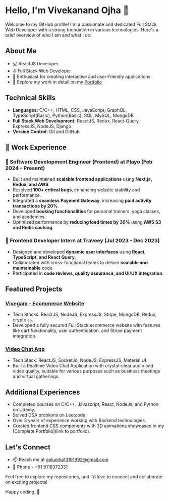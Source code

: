 # Hello, I'm Vivekanand Ojha 👋

Welcome to my GitHub profile! I'm a passionate and dedicated Full Stack Web Developer with a strong foundation in various technologies. Here's a brief overview of who I am and what I do:

## About Me
- 💻 ReactJS Developer
- 🌐 Full Stack Web Developer
- 🚀 Enthusiast for creating interactive and user-friendly applications
- 🔗 Explore my work in detail on my [Portfolio](https://funny-truffle-75736f.netlify.app/)

## Technical Skills
- **Languages:** C/C++, HTML, CSS, JavaScript, GraphQL, TypeScript(Basic), Python(Basic), SQL, MySQL, MongoDB
- **Full Stack Web Development:** ReactJS, Redux, React-Query, ExpressJS, NodeJS, Django
- **Version Control:** Git and GitHub


## 💼 Work Experience  

### 🏢 Software Development Engineer (Frontend) at Playo (Feb 2024 - Present)  
- Built and maintained **scalable frontend applications** using **Next.js, Redux, and AWS**.  
- Resolved **100+ critical bugs**, enhancing website stability and performance.  
- Integrated a **seamless Payment Gateway**, increasing **paid activity transactions by 20%**.  
- Developed **booking functionalities** for personal trainers, yoga classes, and academies.  
- Optimized performance by **reducing load times by 30%** using **AWS S3 and Redis caching**.  

### 🎯 Frontend Developer Intern at Traveey (Jul 2023 - Dec 2023)  
- Designed and developed **dynamic user interfaces** using **React, TypeScript, and React Query**.  
- Collaborated with cross-functional teams to deliver **scalable and maintainable** code.  
- Participated in **code reviews, quality assurance, and UI/UX integration**.  

## Featured Projects
### [Vivegam - Ecommerce Website](http://vivegam-shop.netlify.app/)
- Tech Stacks: ReactJS, NodeJS, ExpressJS, Stripe, MongoDB, Redux, crypto-js.
- Developed a fully secured Full Stack ecommerce website with features like cart functionality, user authentication, and Stripe payment integration.

### [Video Chat App](https://chat-app-by-vivekanand.netlify.app/)
- Tech Stack: ReactJS, Socket.io, NodeJS, ExpressJS, Material UI.
- Built a Realtime Video Chat Application with crystal-clear audio and video quality, suitable for various purposes such as business meetings and virtual gatherings.

## Additional Experiences
- Completed courses on C/C++, Javascript, React, NodeJs, and Python on Udemy.
- Solved DSA problems on Leetcode.
- Over 3 years of experience working with Backend technologies.
- Created frontend CSS components with 3D animations showcased in my [Complete Portfolio](link to portfolio).

## Let's Connect
- 📫 Reach me at goluojha13101992@gmail.com
- 📱 Phone - +91 9118372331


Feel free to explore my repositories, and I'd love to connect and collaborate on exciting projects!

Happy coding! 🚀
